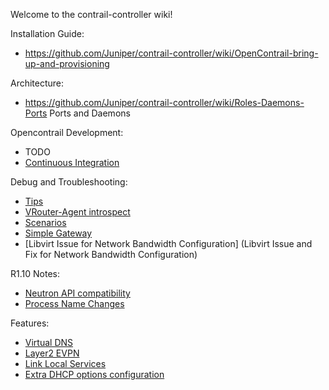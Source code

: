 Welcome to the contrail-controller wiki!

Installation Guide:
* https://github.com/Juniper/contrail-controller/wiki/OpenContrail-bring-up-and-provisioning

Architecture:

* https://github.com/Juniper/contrail-controller/wiki/Roles-Daemons-Ports Ports and Daemons

Opencontrail Development:
* TODO
* [Continuous Integration](OpenContrail-Continuous-Integration-(CI))

Debug and Troubleshooting:
* [Tips](Debug-Tips)
* [VRouter-Agent introspect](Contrail-Vrouter-Agent---Introspect)
* [Scenarios](Scenario-Troubleshooting)
* [Simple Gateway](Simple-Gateway)
* [Libvirt Issue for Network Bandwidth Configuration] (Libvirt Issue and Fix for Network Bandwidth Configuration)

R1.10 Notes:
* [Neutron API compatibility](Neutron-API-Support-on-R1.10)
* [Process Name Changes](Contrail-process-names'-changes-in-R1.10)

Features:
* [Virtual DNS](Dns)
* [Layer2 EVPN](EVPN)
* [Link Local Services](Link-local-services)
* [Extra DHCP options configuration](Extra-DHCP-Options)